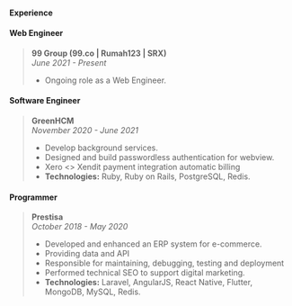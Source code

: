 
#### Experience
#### Web Engineer  
>**99 Group (99.co | Rumah123 | SRX)**  
>*June 2021 - Present*  
>- Ongoing role as a Web Engineer.
#### Software Engineer  
>**GreenHCM**  
>*November 2020 - June 2021*  
>- Develop background services.  
>- Designed and build passwordless authentication for webview.
>- Xero <> Xendit payment integration automatic billing
>- **Technologies:** Ruby, Ruby on Rails, PostgreSQL, Redis.
#### Programmer  
>**Prestisa**  
>*October 2018 - May 2020*  
>- Developed and enhanced an ERP system for e-commerce.
>- Providing data and API  
>- Responsible for maintaining, debugging, testing and deployment
>- Performed technical SEO to support digital marketing.  
>- **Technologies:** Laravel, AngularJS, React Native, Flutter, MongoDB, MySQL, Redis.
